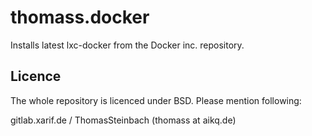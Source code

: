 thomass.docker
==============

Installs latest lxc-docker from the Docker inc. repository.

Licence
-------

The whole repository is licenced under BSD. Please mention following:

gitlab.xarif.de / ThomasSteinbach (thomass at aikq.de)